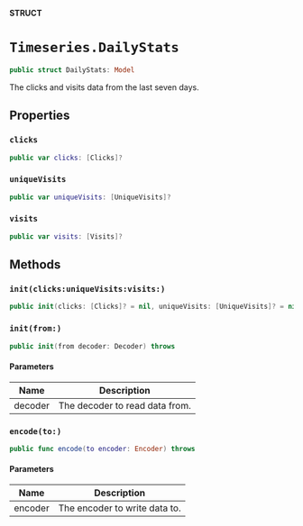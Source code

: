 **STRUCT**

# `Timeseries.DailyStats`

```swift
public struct DailyStats: Model
```

The clicks and visits data from the last seven days.

## Properties
### `clicks`

```swift
public var clicks: [Clicks]?
```

### `uniqueVisits`

```swift
public var uniqueVisits: [UniqueVisits]?
```

### `visits`

```swift
public var visits: [Visits]?
```

## Methods
### `init(clicks:uniqueVisits:visits:)`

```swift
public init(clicks: [Clicks]? = nil, uniqueVisits: [UniqueVisits]? = nil, visits: [Visits]? = nil)
```

### `init(from:)`

```swift
public init(from decoder: Decoder) throws
```

#### Parameters

| Name | Description |
| ---- | ----------- |
| decoder | The decoder to read data from. |

### `encode(to:)`

```swift
public func encode(to encoder: Encoder) throws
```

#### Parameters

| Name | Description |
| ---- | ----------- |
| encoder | The encoder to write data to. |
